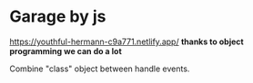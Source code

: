# Garage by js
https://youthful-hermann-c9a771.netlify.app/
**thanks to object programming we can do a lot**

Combine "class" object between handle events.
